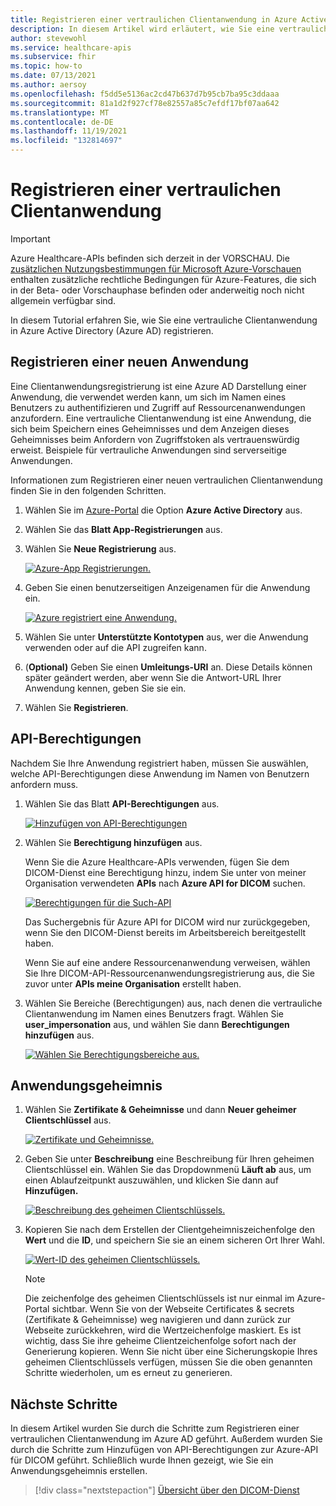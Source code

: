 ```yaml
---
title: Registrieren einer vertraulichen Clientanwendung in Azure Active Directory – Azure Healthcare-APIs für DICOM
description: In diesem Artikel wird erläutert, wie Sie eine vertrauliche Clientanwendung in Azure Active Directory registrieren.
author: stevewohl
ms.service: healthcare-apis
ms.subservice: fhir
ms.topic: how-to
ms.date: 07/13/2021
ms.author: aersoy
ms.openlocfilehash: f5dd5e5136ac2cd47b637d7b95cb7ba95c3ddaaa
ms.sourcegitcommit: 81a1d2f927cf78e82557a85c7efdf17bf07aa642
ms.translationtype: MT
ms.contentlocale: de-DE
ms.lasthandoff: 11/19/2021
ms.locfileid: "132814697"
---
```

# <a name="register-a-confidential-client-application"></a>Registrieren einer vertraulichen Clientanwendung

> [!IMPORTANT]
> Azure Healthcare-APIs befinden sich derzeit in der VORSCHAU. Die [zusätzlichen Nutzungsbestimmungen für Microsoft Azure-Vorschauen](https://azure.microsoft.com/support/legal/preview-supplemental-terms/) enthalten zusätzliche rechtliche Bedingungen für Azure-Features, die sich in der Beta- oder Vorschauphase befinden oder anderweitig noch nicht allgemein verfügbar sind.

In diesem Tutorial erfahren Sie, wie Sie eine vertrauliche Clientanwendung in Azure Active Directory (Azure AD) registrieren.

## <a name="register-a-new-application"></a>Registrieren einer neuen Anwendung

Eine Clientanwendungsregistrierung ist eine Azure AD Darstellung einer Anwendung, die verwendet werden kann, um sich im Namen eines Benutzers zu authentifizieren und Zugriff auf Ressourcenanwendungen anzufordern. Eine vertrauliche Clientanwendung ist eine Anwendung, die sich beim Speichern eines Geheimnisses und dem Anzeigen dieses Geheimnisses beim Anfordern von Zugriffstoken als vertrauenswürdig erweist. Beispiele für vertrauliche Anwendungen sind serverseitige Anwendungen.

Informationen zum Registrieren einer neuen vertraulichen Clientanwendung finden Sie in den folgenden Schritten.

1. Wählen Sie im [Azure-Portal](https://portal.azure.com) die Option **Azure Active Directory** aus.
2. Wählen Sie das **Blatt App-Registrierungen** aus.
3. Wählen Sie **Neue Registrierung** aus.

   [![Azure-App Registrierungen. ](media/dicom-azure-app-registrations.png) ](media/dicom-azure-app-registrations.png#lightbox)

4. Geben Sie einen benutzerseitigen Anzeigenamen für die Anwendung ein.

   [![Azure registriert eine Anwendung. ](media/dicom-registration-application-name.png) ](media/dicom-registration-application-name.png#lightbox)

5. Wählen Sie unter **Unterstützte Kontotypen** aus, wer die Anwendung verwenden oder auf die API zugreifen kann.
6. (**Optional)** Geben Sie einen **Umleitungs-URI** an. Diese Details können später geändert werden, aber wenn Sie die Antwort-URL Ihrer Anwendung kennen, geben Sie sie ein.
7. Wählen Sie **Registrieren**.

## <a name="api-permissions"></a>API-Berechtigungen

Nachdem Sie Ihre Anwendung registriert haben, müssen Sie auswählen, welche API-Berechtigungen diese Anwendung im Namen von Benutzern anfordern muss.

1. Wählen Sie das Blatt **API-Berechtigungen** aus.

   [![Hinzufügen von API-Berechtigungen ](media/dicom-add-api-permissions.png) ](media/dicom-add-api-permissions.png#lightbox)

2. Wählen Sie **Berechtigung hinzufügen** aus.

   Wenn Sie die Azure Healthcare-APIs verwenden, fügen Sie dem DICOM-Dienst eine Berechtigung hinzu, indem Sie unter von meiner Organisation verwendeten **APIs** nach **Azure API for DICOM** suchen. 

   [![Berechtigungen für ](media/dicom-search-apis-permissions.png) die Such-API ](media/dicom-search-apis-permissions.png#lightbox)

   Das Suchergebnis für Azure API for DICOM wird nur zurückgegeben, wenn Sie den DICOM-Dienst bereits im Arbeitsbereich bereitgestellt haben.

   Wenn Sie auf eine andere Ressourcenanwendung verweisen, wählen Sie Ihre DICOM-API-Ressourcenanwendungsregistrierung aus, die Sie zuvor unter **APIs meine Organisation** erstellt haben.

3. Wählen Sie Bereiche (Berechtigungen) aus, nach denen die vertrauliche Clientanwendung im Namen eines Benutzers fragt. Wählen Sie **user_impersonation** aus, und wählen Sie dann **Berechtigungen hinzufügen** aus.

   [![Wählen Sie Berechtigungsbereiche aus. ](media/dicom-select-scopes.png) ](media/dicom-select-scopes.png#lightbox)

## <a name="application-secret"></a>Anwendungsgeheimnis

1. Wählen Sie **Zertifikate & Geheimnisse** und dann **Neuer geheimer Clientschlüssel** aus.

   [![Zertifikate und Geheimnisse. ](media/dicom-new-client-secret.png) ](media/dicom-new-client-secret.png#lightbox)

2. Geben Sie unter **Beschreibung** eine Beschreibung für Ihren geheimen Clientschlüssel ein. Wählen Sie das Dropdownmenü **Läuft ab** aus, um einen Ablaufzeitpunkt auszuwählen, und klicken Sie dann auf **Hinzufügen.**

   [![Beschreibung des geheimen Clientschlüssels. ](media/dicom-client-secret-description.png) ](media/dicom-client-secret-description.png#lightbox)

3. Kopieren Sie nach dem Erstellen der Clientgeheimniszeichenfolge den **Wert** und die **ID**, und speichern Sie sie an einem sicheren Ort Ihrer Wahl.

   [![Wert-ID des geheimen Clientschlüssels. ](media/dicom-client-secret-value-id.png) ](media/dicom-client-secret-value-id.png#lightbox)

   > [!NOTE]
   > Die zeichenfolge des geheimen Clientschlüssels ist nur einmal im Azure-Portal sichtbar. Wenn Sie von der Webseite Certificates & secrets (Zertifikate & Geheimnisse) weg navigieren und dann zurück zur Webseite zurückkehren, wird die Wertzeichenfolge maskiert. Es ist wichtig, dass Sie ihre geheime Clientzeichenfolge sofort nach der Generierung kopieren. Wenn Sie nicht über eine Sicherungskopie Ihres geheimen Clientschlüssels verfügen, müssen Sie die oben genannten Schritte wiederholen, um es erneut zu generieren.

## <a name="next-steps"></a>Nächste Schritte

In diesem Artikel wurden Sie durch die Schritte zum Registrieren einer vertraulichen Clientanwendung im Azure AD geführt. Außerdem wurden Sie durch die Schritte zum Hinzufügen von API-Berechtigungen zur Azure-API für DICOM geführt. Schließlich wurde Ihnen gezeigt, wie Sie ein Anwendungsgeheimnis erstellen. 

>[!div class="nextstepaction"]
>[Übersicht über den DICOM-Dienst](dicom-services-overview.md)



